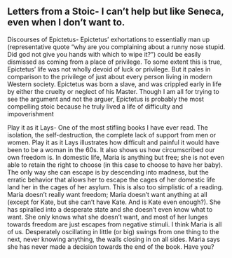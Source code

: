 ## Letters from a Stoic- I can’t help but like Seneca, even when I don’t want to.

Discourses of Epictetus- Epictetus’ exhortations to essentially man up (representative quote “why are you complaining about a runny nose stupid. Did god not give you hands with which to wipe it?”) could be easily dismissed as coming from a place of privilege. To some extent this is true, Epictetus’ life was not wholly devoid of luck or privilege. But it pales in comparison to the privilege of just about every person living in modern Western society. Epictetus was born a slave, and was crippled early in life by either the cruelty or neglect of his Master. Though I am all for trying to see the argument and not the arguer, Epictetus is probably the most compelling stoic because he truly lived a life of difficulty and impoverishment 

Play it as it Lays- One of the most stifling books I have ever read. The isolation, the self-destruction, the complete lack of support from men or women. Play it as it Lays illustrates how difficult and painful it would have been to be a woman in the 60s. It also shows us how circumscribed our own freedom is. In domestic life, Maria is anything but free; she is not even able to retain the right to choose (in this case to choose to have her baby). The only way she can escape is by descending into madness, but the erratic behavior that allows her to escape the cages of her domestic life land her in the cages of her asylum.
This is also too simplistic of a reading. Maria doesn’t really want  freedom; Maria doesn’t want anything at all (except for Kate, but she can’t have Kate. And is Kate even enough?). She has spiralled into a desperate state and she doesn’t even know what to want. She only knows what she doesn’t want, and most of her lunges towards freedom are just escapes from negative stimuli. 
I think Maria is all of us. Desperately oscillating in little (or big) swings from one thing to the next, never knowing anything, the walls closing in on all sides. 
Maria says she has never made a decision towards the end of the book. Have you?
